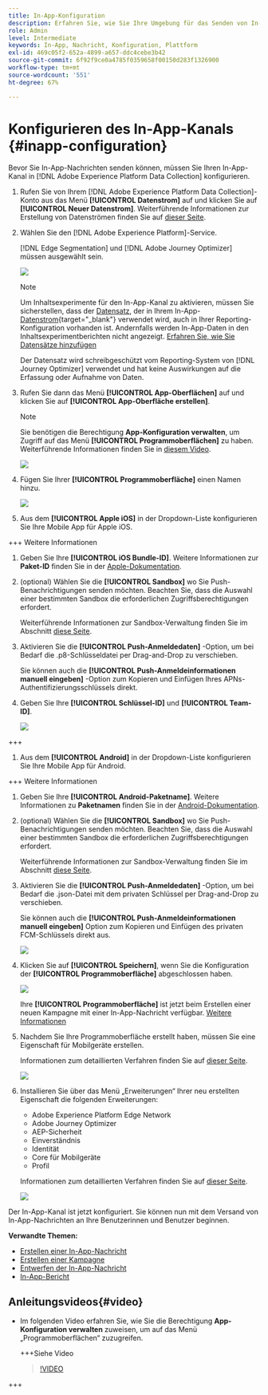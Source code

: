 ```yaml
---
title: In-App-Konfiguration
description: Erfahren Sie, wie Sie Ihre Umgebung für das Senden von In-App-Nachrichten mit Journey Optimizer konfigurieren können
role: Admin
level: Intermediate
keywords: In-App, Nachricht, Konfiguration, Plattform
exl-id: 469c05f2-652a-4899-a657-ddc4cebe3b42
source-git-commit: 6f92f9ce0a4785f0359658f00150d283f1326900
workflow-type: tm+mt
source-wordcount: '551'
ht-degree: 67%

---
```


# Konfigurieren des In-App-Kanals {#inapp-configuration}

Bevor Sie In-App-Nachrichten senden können, müssen Sie Ihren In-App-Kanal in [!DNL Adobe Experience Platform Data Collection] konfigurieren.

1. Rufen Sie von Ihrem [!DNL Adobe Experience Platform Data Collection]-Konto aus das Menü **[!UICONTROL Datenstrom]** auf und klicken Sie auf **[!UICONTROL Neuer Datenstrom]**. Weiterführende Informationen zur Erstellung von Datenströmen finden Sie auf [dieser Seite](https://experienceleague.adobe.com/docs/experience-platform/edge/datastreams/configure.html?lang=de).

1. Wählen Sie den [!DNL Adobe Experience Platform]-Service.

   [!DNL Edge Segmentation] und [!DNL Adobe Journey Optimizer] müssen ausgewählt sein.

   ![](assets/inapp_config_6.png)

   >[!NOTE]
   >
   >Um Inhaltsexperimente für den In-App-Kanal zu aktivieren, müssen Sie sicherstellen, dass der [Datensatz](../data/get-started-datasets.md), der in Ihrem In-App-[Datenstrom](https://experienceleague.adobe.com/docs/experience-platform/datastreams/overview.html?lang=de){target="_blank"} verwendet wird, auch in Ihrer Reporting-Konfiguration vorhanden ist. Andernfalls werden In-App-Daten in den Inhaltsexperimentberichten nicht angezeigt. [Erfahren Sie, wie Sie Datensätze hinzufügen](../campaigns/reporting-configuration.md#add-datasets)
   >
   >Der Datensatz wird schreibgeschützt vom Reporting-System von [!DNL Journey Optimizer] verwendet und hat keine Auswirkungen auf die Erfassung oder Aufnahme von Daten.

1. Rufen Sie dann das Menü **[!UICONTROL App-Oberflächen]** auf und klicken Sie auf **[!UICONTROL App-Oberfläche erstellen]**.

   >[!NOTE]
   >
   > Sie benötigen die Berechtigung **App-Konfiguration verwalten**, um Zugriff auf das Menü **[!UICONTROL Programmoberflächen]** zu haben. Weiterführende Informationen finden Sie in [diesem Video](#video).

   ![](assets/inapp_config_1.png)

1. Fügen Sie Ihrer **[!UICONTROL Programmoberfläche]** einen Namen hinzu.

   ![](assets/inapp_config_2b.png)

1. Aus dem **[!UICONTROL Apple iOS]** in der Dropdown-Liste konfigurieren Sie Ihre Mobile App für Apple iOS.

+++ Weitere Informationen

   1. Geben Sie Ihre **[!UICONTROL iOS Bundle-ID]**. Weitere Informationen zur **Paket-ID** finden Sie in der [Apple-Dokumentation](https://developer.apple.com/documentation/appstoreconnectapi/bundle_ids).

   1. (optional) Wählen Sie die **[!UICONTROL Sandbox]** wo Sie Push-Benachrichtigungen senden möchten. Beachten Sie, dass die Auswahl einer bestimmten Sandbox die erforderlichen Zugriffsberechtigungen erfordert.

      Weiterführende Informationen zur Sandbox-Verwaltung finden Sie im Abschnitt [diese Seite](../administration/sandboxes.md#assign-sandboxes).

   1. Aktivieren Sie die **[!UICONTROL Push-Anmeldedaten]** -Option, um bei Bedarf die .p8-Schlüsseldatei per Drag-and-Drop zu verschieben.

      Sie können auch die **[!UICONTROL Push-Anmeldeinformationen manuell eingeben]** -Option zum Kopieren und Einfügen Ihres APNs-Authentifizierungsschlüssels direkt.

   1. Geben Sie Ihre **[!UICONTROL Schlüssel-ID]** und **[!UICONTROL Team-ID]**.

      ![](assets/inapp_config_2.png)

+++

1. Aus dem **[!UICONTROL Android]** in der Dropdown-Liste konfigurieren Sie Ihre Mobile App für Android.

+++ Weitere Informationen

   1. Geben Sie Ihre **[!UICONTROL Android-Paketname]**. Weitere Informationen zu **Paketnamen** finden Sie in der [Android-Dokumentation](https://support.google.com/admob/answer/9972781?hl=en#:~:text=The%20package%20name%20of%20an,supported%20third%2Dparty%20Android%20stores).

   1. (optional) Wählen Sie die **[!UICONTROL Sandbox]** wo Sie Push-Benachrichtigungen senden möchten. Beachten Sie, dass die Auswahl einer bestimmten Sandbox die erforderlichen Zugriffsberechtigungen erfordert.

      Weiterführende Informationen zur Sandbox-Verwaltung finden Sie im Abschnitt [diese Seite](../administration/sandboxes.md#assign-sandboxes).

   1. Aktivieren Sie die **[!UICONTROL Push-Anmeldedaten]** -Option, um bei Bedarf die .json-Datei mit dem privaten Schlüssel per Drag-and-Drop zu verschieben.

      Sie können auch die **[!UICONTROL Push-Anmeldeinformationen manuell eingeben]** Option zum Kopieren und Einfügen des privaten FCM-Schlüssels direkt aus.

      ![](assets/inapp_config_7.png)

1. Klicken Sie auf **[!UICONTROL Speichern]**, wenn Sie die Konfiguration der **[!UICONTROL Programmoberfläche]** abgeschlossen haben.

   ![](assets/inapp_config_3.png)

   Ihre **[!UICONTROL Programmoberfläche]** ist jetzt beim Erstellen einer neuen Kampagne mit einer In-App-Nachricht verfügbar. [Weitere Informationen](create-in-app.md)

1. Nachdem Sie Ihre Programmoberfläche erstellt haben, müssen Sie eine Eigenschaft für Mobilgeräte erstellen.

   Informationen zum detaillierten Verfahren finden Sie auf [dieser Seite](https://experienceleague.adobe.com/docs/experience-platform/tags/admin/companies-and-properties.html?lang=de#for-mobile).

   ![](assets/inapp_config_4.png)

1. Installieren Sie über das Menü „Erweiterungen“ Ihrer neu erstellten Eigenschaft die folgenden Erweiterungen:

   * Adobe Experience Platform Edge Network
   * Adobe Journey Optimizer
   * AEP-Sicherheit
   * Einverständnis
   * Identität
   * Core für Mobilgeräte
   * Profil

   Informationen zum detaillierten Verfahren finden Sie auf [dieser Seite](https://experienceleague.adobe.com/docs/experience-platform/tags/ui/extensions/overview.html?lang=de#add-a-new-extension).

   ![](assets/inapp_config_5.png)

Der In-App-Kanal ist jetzt konfiguriert. Sie können nun mit dem Versand von In-App-Nachrichten an Ihre Benutzerinnen und Benutzer beginnen.

**Verwandte Themen:**

* [Erstellen einer In-App-Nachricht](create-in-app.md)
* [Erstellen einer Kampagne](../campaigns/create-campaign.md)
* [Entwerfen der In-App-Nachricht](design-in-app.md)
* [In-App-Bericht](../reports/campaign-global-report.md#inapp-report)


## Anleitungsvideos{#video}

* Im folgenden Video erfahren Sie, wie Sie die Berechtigung **App-Konfiguration verwalten** zuweisen, um auf das Menü „Programmoberflächen“ zuzugreifen.

  +++Siehe Video

  >[!VIDEO](https://video.tv.adobe.com/v/3421607)

+++


